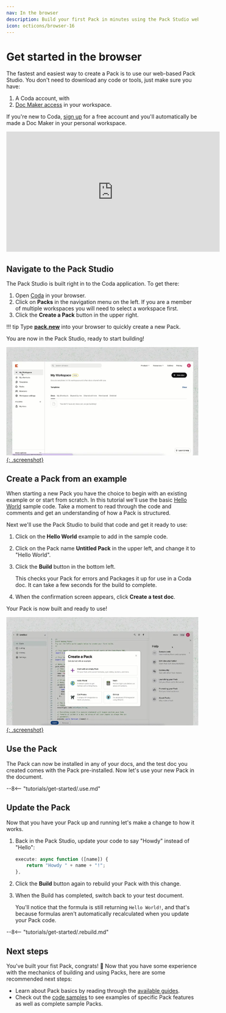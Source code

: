 ```yaml
---
nav: In the browser
description: Build your first Pack in minutes using the Pack Studio web editor.
icon: octicons/browser-16
---
```


# Get started in the browser

The fastest and easiest way to create a Pack is to use our web-based Pack Studio. You don't need to download any code or tools, just make sure you have:

1. A Coda account, with
2. [Doc Maker access][hc_doc_maker] in your workspace.

If you're new to Coda, [sign up][coda_sign_up] for a free account and you'll automatically be made a Doc Maker in your personal workspace.

<iframe width="560" height="315" src="https://www.youtube.com/embed/nZVb8w77yqY" title="YouTube video player: Get started in the browser" frameborder="0" allow="accelerometer; autoplay; clipboard-write; encrypted-media; gyroscope; picture-in-picture" allowfullscreen></iframe>


## Navigate to the Pack Studio

The Pack Studio is built right in to the Coda application. To get there:

1. Open [Coda][coda_home] in your browser.
1. Click on **Packs** in the navigation menu on the left. If you are a member of multiple workspaces you will need to select a workspace first.
1. Click the **Create a Pack** button in the upper right.

!!! tip
    Type **[pack.new](https://pack.new)** into your browser to quickly create a new Pack.

You are now in the Pack Studio, ready to start building!

[![How to navigate to the Pack Studio][web_ide_navigate]{: .screenshot}][web_ide_navigate]


## Create a Pack from an example

When starting a new Pack you have the choice to begin with an existing example or or start from scratch. In this tutorial we'll use the basic [Hello World][samples_hello_world] sample code. Take a moment to read through the code and comments and get an understanding of how a Pack is structured.

Next we'll use the Pack Studio to build that code and get it ready to use:

1. Click on the **Hello World** example to add in the sample code.

1. Click on the Pack name **Untitled Pack** in the upper left, and change it to "Hello World".

1. Click the **Build** button in the bottom left.

    This checks your Pack for errors and Packages it up for use in a Coda doc. It can take a few seconds for the build to complete.

1. When the confirmation screen appears, click **Create a test doc**.

Your Pack is now built and ready to use!

[![How to build your Pack][web_ide_build]{: .screenshot}][web_ide_build]


## Use the Pack

The Pack can now be installed in any of your docs, and the test doc you created comes with the Pack pre-installed. Now let's use your new Pack in the document.

--8<-- "tutorials/get-started/.use.md"


## Update the Pack

Now that you have your Pack up and running let's make a change to how it works.

1. Back in the Pack Studio, update your code to say "Howdy" instead of "Hello":

    ```ts hl_lines="2"
    execute: async function ([name]) {
        return "Howdy " + name + "!";
    },
    ```

1. Click the **Build** button again to rebuild your Pack with this change.
1. When the Build has completed, switch back to your test document.

    You'll notice that the formula is still returning `Hello World!`, and that's because formulas aren't automatically recalculated when you update your Pack code.

--8<-- "tutorials/get-started/.rebuild.md"


## Next steps

You've built your fist Pack, congrats! 🎉 Now that you have some experience with the mechanics of building and using Packs, here are some recommended next steps:

- Learn about Pack basics by reading through the [available guides][guides].
- Check out the [code samples][samples] to see examples of specific Pack features as well as complete sample Packs.


[coda_sign_up]: https://coda.io/signup
[hc_doc_maker]: https://help.coda.io/en/articles/3388781-members-and-roles
[coda_home]: https://coda.io/docs
[web_ide_navigate]: ../../images/web_ide_navigate.webp
[web_ide_build]: ../../images/web_ide_build.webp
[samples_hello_world]: ../../samples/full/hello-world.md
[rebuild]: ../../images/web_ide_rebuild.webp
[samples]: ../../samples/topic/formula.md
[guides]: ../../guides/blocks/formulas.md
